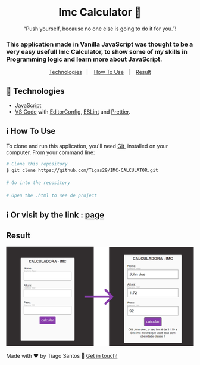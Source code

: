 
<h1 align="center">
Imc Calculator 🔢
</h1>


<p align="center">“Push yourself, because no one else is going to do it for you.”!</blockquote>

<h3> 
  
This application made in Vanilla JavaScript was thought to be a very easy usefull Imc Calculator, 
to show some of my skills in Programming logic and learn more about JavaScript. 



</h3>
  
  
<p align="center">
  <a href="#rocket-technologies">Technologies</a>&nbsp;&nbsp;&nbsp;|&nbsp;&nbsp;&nbsp;
  <a href="#information_source-how-to-use">How To Use</a>&nbsp;&nbsp;&nbsp;|&nbsp;&nbsp;&nbsp;
  <a href="#result">Result</a>
</p>

## :rocket: Technologies

- [JavaScript](https://developer.mozilla.org/pt-BR/docs/Web/JavaScript)
- [VS Code](https://code.visualstudio.com/) with [EditorConfig](https://editorconfig.org/), [ESLint](https://eslint.org/) and [Prettier](https://prettier.io/).

## :information_source: How To Use

To clone and run this application, you'll need [Git](https://git-scm.com), installed on your computer. From your command line:

```bash
# Clone this repository
$ git clone https://github.com/Tigas29/IMC-CALCULATOR.git

# Go into the repository

# Open the .html to see de project


```
## :information_source: Or visit by the link :  [page](https://imc-calculator-tigas29.vercel.app/)


## Result

<img src="https://github.com/Tigas29/IMC-CALCULATOR/blob/main/assetsReadme/result.png?raw=true" width="800">

Made with ♥ by Tiago Santos :wave: [Get in touch!](https://www.linkedin.com/in/tiagosantos-dev/)
